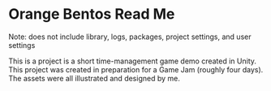 # Orange Bentos Read Me

Note: does not include library, logs, packages, project settings, and user settings

This is a project is a short time-management game demo created in Unity. This project was created in preparation for a Game Jam (roughly four days). The assets were all illustrated and designed by me.
